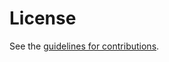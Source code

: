 # License

See the
[guidelines for contributions](https://github.com/alharrison/ssh_mlkem_draft/blob/main/CONTRIBUTING.md).
